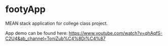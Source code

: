 # footyApp

MEAN stack application for college class project.

App demo can be found here: https://www.youtube.com/watch?v=qhAqfS-C2U4&ab_channel=ToniZub%C4%8Di%C4%87
